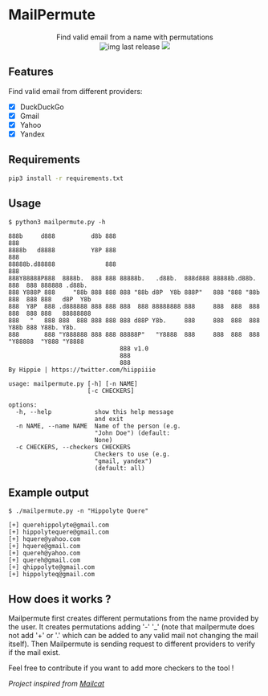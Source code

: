 # MailPermute
<p align="center">
  Find valid email from a name with permutations
  <br>
      <img alt="img last release" src="https://img.shields.io/github/v/release/hippiiee/MailPermute.svg?color=blue">
  <a href="https://twitter.com/intent/follow?screen_name=hiippiiie" title="Follow"><img src="https://img.shields.io/twitter/follow/hiippiiie?label=hiippiiie&style=social"></a>
  <br>
</p>

## Features
Find valid email from different providers:
  - [x] DuckDuckGo
  - [x] Gmail
  - [x] Yahoo
  - [x] Yandex
## Requirements

```bash
pip3 install -r requirements.txt
```
## Usage

```
$ python3 mailpermute.py -h

888b     d888          d8b 888                                                  888            
8888b   d8888          Y8P 888                                                  888            
88888b.d88888              888                                                  888            
888Y88888P888  8888b.  888 888 88888b.   .d88b.  888d888 88888b.d88b.  888  888 888888 .d88b.  
888 Y888P 888     "88b 888 888 888 "88b d8P  Y8b 888P"   888 "888 "88b 888  888 888   d8P  Y8b 
888  Y8P  888 .d888888 888 888 888  888 88888888 888     888  888  888 888  888 888   88888888 
888   "   888 888  888 888 888 888 d88P Y8b.     888     888  888  888 Y88b 888 Y88b. Y8b.     
888       888 "Y888888 888 888 88888P"   "Y8888  888     888  888  888  "Y88888  "Y888 "Y8888  
                               888 v1.0                                                       
                               888                                                             
                               888                                                             
By Hippie | https://twitter.com/hiippiiie

usage: mailpermute.py [-h] [-n NAME]
                      [-c CHECKERS]

options:
  -h, --help            show this help message
                        and exit
  -n NAME, --name NAME  Name of the person (e.g.
                        "John Doe") (default:
                        None)
  -c CHECKERS, --checkers CHECKERS
                        Checkers to use (e.g.
                        "gmail, yandex")
                        (default: all)
```

## Example output
```
$ ./mailpermute.py -n "Hippolyte Quere"

[+] querehippolyte@gmail.com
[+] hippolytequere@gmail.com
[+] hquere@yahoo.com
[+] hquere@gmail.com
[+] quereh@yahoo.com
[+] quereh@gmail.com
[+] qhippolyte@gmail.com
[+] hippolyteq@gmail.com

```

## How does it works ?

Mailpermute first creates different permutations from the name provided by the user. It creates permutations adding '-' '_' (note that mailpermute does not add '+' or '.' which can be added to any valid mail not changing the mail itself). Then Mailpermute is sending request to different providers to verify if the mail exist.

Feel free to contribute if you want to add more checkers to the tool !

*Project inspired from [Mailcat](https://github.com/sharsil/mailcat)*